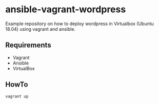 # ansible-vagrant-wordpress

Example repository on how to deploy wordpress in Virtualbox (Ubuntu 18.04) using vagrant and ansible.

## Requirements

* Vagrant
* Ansible
* VirtualBox

## HowTo

```
vagrant up
```
